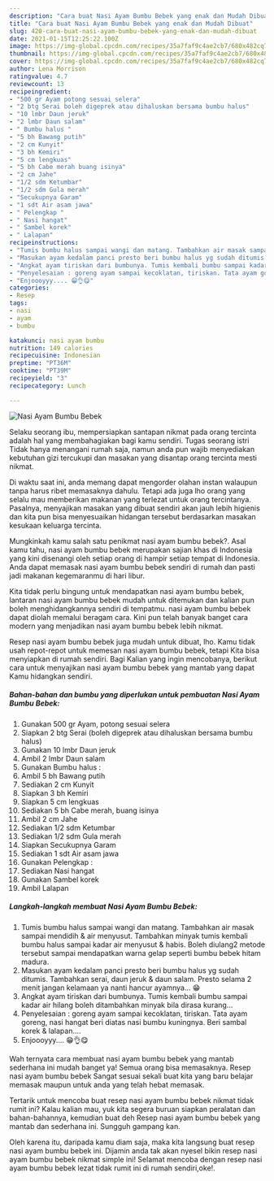 ```yaml
---
description: "Cara buat Nasi Ayam Bumbu Bebek yang enak dan Mudah Dibuat"
title: "Cara buat Nasi Ayam Bumbu Bebek yang enak dan Mudah Dibuat"
slug: 420-cara-buat-nasi-ayam-bumbu-bebek-yang-enak-dan-mudah-dibuat
date: 2021-01-15T12:25:22.100Z
image: https://img-global.cpcdn.com/recipes/35a7faf9c4ae2cb7/680x482cq70/nasi-ayam-bumbu-bebek-foto-resep-utama.jpg
thumbnail: https://img-global.cpcdn.com/recipes/35a7faf9c4ae2cb7/680x482cq70/nasi-ayam-bumbu-bebek-foto-resep-utama.jpg
cover: https://img-global.cpcdn.com/recipes/35a7faf9c4ae2cb7/680x482cq70/nasi-ayam-bumbu-bebek-foto-resep-utama.jpg
author: Lena Morrison
ratingvalue: 4.7
reviewcount: 13
recipeingredient:
- "500 gr Ayam potong sesuai selera"
- "2 btg Serai boleh digeprek atau dihaluskan bersama bumbu halus"
- "10 lmbr Daun jeruk"
- "2 lmbr Daun salam"
- " Bumbu halus "
- "5 bh Bawang putih"
- "2 cm Kunyit"
- "3 bh Kemiri"
- "5 cm lengkuas"
- "5 bh Cabe merah buang isinya"
- "2 cm Jahe"
- "1/2 sdm Ketumbar"
- "1/2 sdm Gula merah"
- "Secukupnya Garam"
- "1 sdt Air asam jawa"
- " Pelengkap "
- " Nasi hangat"
- " Sambel korek"
- " Lalapan"
recipeinstructions:
- "Tumis bumbu halus sampai wangi dan matang. Tambahkan air masak sampai mendidih &amp; air menyusut. Tambahkan minyak tumis kembali bumbu halus sampai kadar air menyusut &amp; habis. Boleh diulang2 metode tersebut sampai mendapatkan warna gelap seperti bumbu bebek hitam madura."
- "Masukan ayam kedalam panci presto beri bumbu halus yg sudah ditumis. Tambahkan serai, daun jeruk &amp; daun salam. Presto selama 2 menit jangan kelamaan ya nanti hancur ayamnya... 😁"
- "Angkat ayam tiriskan dari bumbunya. Tumis kembali bumbu sampai kadar air hilang boleh ditambahkan minyak bila dirasa kurang..."
- "Penyelesaian : goreng ayam sampai kecoklatan, tiriskan. Tata ayam goreng, nasi hangat beri diatas nasi bumbu kuningnya. Beri sambal korek &amp; lalapan...."
- "Enjoooyyy.... 😁👌😋"
categories:
- Resep
tags:
- nasi
- ayam
- bumbu

katakunci: nasi ayam bumbu 
nutrition: 149 calories
recipecuisine: Indonesian
preptime: "PT36M"
cooktime: "PT39M"
recipeyield: "3"
recipecategory: Lunch

---
```



![Nasi Ayam Bumbu Bebek](https://img-global.cpcdn.com/recipes/35a7faf9c4ae2cb7/680x482cq70/nasi-ayam-bumbu-bebek-foto-resep-utama.jpg)

Selaku seorang ibu, mempersiapkan santapan nikmat pada orang tercinta adalah hal yang membahagiakan bagi kamu sendiri. Tugas seorang istri Tidak hanya menangani rumah saja, namun anda pun wajib menyediakan kebutuhan gizi tercukupi dan masakan yang disantap orang tercinta mesti nikmat.

Di waktu  saat ini, anda memang dapat mengorder olahan instan walaupun tanpa harus ribet memasaknya dahulu. Tetapi ada juga lho orang yang selalu mau memberikan makanan yang terlezat untuk orang tercintanya. Pasalnya, menyajikan masakan yang dibuat sendiri akan jauh lebih higienis dan kita pun bisa menyesuaikan hidangan tersebut berdasarkan masakan kesukaan keluarga tercinta. 



Mungkinkah kamu salah satu penikmat nasi ayam bumbu bebek?. Asal kamu tahu, nasi ayam bumbu bebek merupakan sajian khas di Indonesia yang kini disenangi oleh setiap orang di hampir setiap tempat di Indonesia. Anda dapat memasak nasi ayam bumbu bebek sendiri di rumah dan pasti jadi makanan kegemaranmu di hari libur.

Kita tidak perlu bingung untuk mendapatkan nasi ayam bumbu bebek, lantaran nasi ayam bumbu bebek mudah untuk ditemukan dan kalian pun boleh menghidangkannya sendiri di tempatmu. nasi ayam bumbu bebek dapat diolah memalui beragam cara. Kini pun telah banyak banget cara modern yang menjadikan nasi ayam bumbu bebek lebih nikmat.

Resep nasi ayam bumbu bebek juga mudah untuk dibuat, lho. Kamu tidak usah repot-repot untuk memesan nasi ayam bumbu bebek, tetapi Kita bisa menyiapkan di rumah sendiri. Bagi Kalian yang ingin mencobanya, berikut cara untuk menyajikan nasi ayam bumbu bebek yang mantab yang dapat Kamu hidangkan sendiri.

<!--inarticleads1-->

##### Bahan-bahan dan bumbu yang diperlukan untuk pembuatan Nasi Ayam Bumbu Bebek:

1. Gunakan 500 gr Ayam, potong sesuai selera
1. Siapkan 2 btg Serai (boleh digeprek atau dihaluskan bersama bumbu halus)
1. Gunakan 10 lmbr Daun jeruk
1. Ambil 2 lmbr Daun salam
1. Gunakan  Bumbu halus :
1. Ambil 5 bh Bawang putih
1. Sediakan 2 cm Kunyit
1. Siapkan 3 bh Kemiri
1. Siapkan 5 cm lengkuas
1. Sediakan 5 bh Cabe merah, buang isinya
1. Ambil 2 cm Jahe
1. Sediakan 1/2 sdm Ketumbar
1. Sediakan 1/2 sdm Gula merah
1. Siapkan Secukupnya Garam
1. Sediakan 1 sdt Air asam jawa
1. Gunakan  Pelengkap :
1. Sediakan  Nasi hangat
1. Gunakan  Sambel korek
1. Ambil  Lalapan




<!--inarticleads2-->

##### Langkah-langkah membuat Nasi Ayam Bumbu Bebek:

1. Tumis bumbu halus sampai wangi dan matang. Tambahkan air masak sampai mendidih &amp; air menyusut. Tambahkan minyak tumis kembali bumbu halus sampai kadar air menyusut &amp; habis. Boleh diulang2 metode tersebut sampai mendapatkan warna gelap seperti bumbu bebek hitam madura.
1. Masukan ayam kedalam panci presto beri bumbu halus yg sudah ditumis. Tambahkan serai, daun jeruk &amp; daun salam. Presto selama 2 menit jangan kelamaan ya nanti hancur ayamnya... 😁
1. Angkat ayam tiriskan dari bumbunya. Tumis kembali bumbu sampai kadar air hilang boleh ditambahkan minyak bila dirasa kurang...
1. Penyelesaian : goreng ayam sampai kecoklatan, tiriskan. Tata ayam goreng, nasi hangat beri diatas nasi bumbu kuningnya. Beri sambal korek &amp; lalapan....
1. Enjoooyyy.... 😁👌😋




Wah ternyata cara membuat nasi ayam bumbu bebek yang mantab sederhana ini mudah banget ya! Semua orang bisa memasaknya. Resep nasi ayam bumbu bebek Sangat sesuai sekali buat kita yang baru belajar memasak maupun untuk anda yang telah hebat memasak.

Tertarik untuk mencoba buat resep nasi ayam bumbu bebek nikmat tidak rumit ini? Kalau kalian mau, yuk kita segera buruan siapkan peralatan dan bahan-bahannya, kemudian buat deh Resep nasi ayam bumbu bebek yang mantab dan sederhana ini. Sungguh gampang kan. 

Oleh karena itu, daripada kamu diam saja, maka kita langsung buat resep nasi ayam bumbu bebek ini. Dijamin anda tak akan nyesel bikin resep nasi ayam bumbu bebek nikmat simple ini! Selamat mencoba dengan resep nasi ayam bumbu bebek lezat tidak rumit ini di rumah sendiri,oke!.

